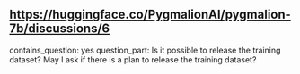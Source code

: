 ## https://huggingface.co/PygmalionAI/pygmalion-7b/discussions/6

contains_question: yes
question_part: Is it possible to release the training dataset? May I ask if there is a plan to release the training dataset?